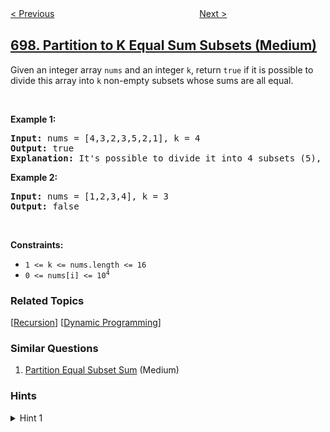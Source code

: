 <!--|This file generated by command(leetcode description); DO NOT EDIT.    |-->
<!--+----------------------------------------------------------------------+-->
<!--|@author    openset <openset.wang@gmail.com>                           |-->
<!--|@link      https://github.com/openset                                 |-->
<!--|@home      https://github.com/openset/leetcode                        |-->
<!--+----------------------------------------------------------------------+-->

[< Previous](../degree-of-an-array "Degree of an Array")
　　　　　　　　　　　　　　　　
[Next >](../falling-squares "Falling Squares")

## [698. Partition to K Equal Sum Subsets (Medium)](https://leetcode.com/problems/partition-to-k-equal-sum-subsets "划分为k个相等的子集")

<p>Given an integer array <code>nums</code> and an integer <code>k</code>, return <code>true</code> if it is possible to divide this array into <code>k</code> non-empty subsets whose sums are all equal.</p>

<p>&nbsp;</p>
<p><strong>Example 1:</strong></p>

<pre>
<strong>Input:</strong> nums = [4,3,2,3,5,2,1], k = 4
<strong>Output:</strong> true
<strong>Explanation:</strong> It&#39;s possible to divide it into 4 subsets (5), (1, 4), (2,3), (2,3) with equal sums.
</pre>

<p><strong>Example 2:</strong></p>

<pre>
<strong>Input:</strong> nums = [1,2,3,4], k = 3
<strong>Output:</strong> false
</pre>

<p>&nbsp;</p>
<p><strong>Constraints:</strong></p>

<ul>
	<li><code>1 &lt;= k &lt;= nums.length &lt;= 16</code></li>
	<li><code>0 &lt;= nums[i] &lt;= 10<sup>4</sup></code></li>
</ul>

### Related Topics
  [[Recursion](../../tag/recursion/README.md)]
  [[Dynamic Programming](../../tag/dynamic-programming/README.md)]

### Similar Questions
  1. [Partition Equal Subset Sum](../partition-equal-subset-sum) (Medium)

### Hints
<details>
<summary>Hint 1</summary>
We can figure out what target each subset must sum to.  Then, let's recursively search, where at each call to our function, we choose which of k subsets the next value will join.
</details>
